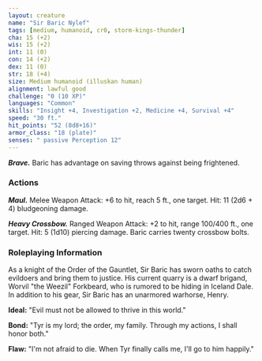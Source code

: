 ```yaml
---
layout: creature
name: "Sir Baric Nylef"
tags: [medium, humanoid, cr0, storm-kings-thunder]
cha: 15 (+2)
wis: 15 (+2)
int: 11 (0)
con: 14 (+2)
dex: 11 (0)
str: 18 (+4)
size: Medium humanoid (illuskan human)
alignment: lawful good
challenge: "0 (10 XP)"
languages: "Common"
skills: "Insight +4, Investigation +2, Medicine +4, Survival +4"
speed: "30 ft."
hit_points: "52 (8d8+16)"
armor_class: "18 (plate)"
senses: " passive Perception 12"
---
```


***Brave.*** Baric has advantage on saving throws against being frightened.

### Actions

***Maul.*** Melee Weapon Attack: +6 to hit, reach 5 ft., one target. Hit: 11 (2d6 + 4) bludgeoning damage.

***Heavy Crossbow.*** Ranged Weapon Attack: +2 to hit, range 100/400 ft., one target. Hit: 5 (1d10) piercing damage. Baric carries twenty crossbow bolts.

### Roleplaying Information

As a knight of the Order of the Gauntlet, Sir Baric has sworn oaths to catch evildoers and bring them to justice. His current quarry is a dwarf brigand, Worvil "the Weezil" Forkbeard, who is rumored to be hiding in Iceland Dale. In addition to his gear, Sir Baric has an unarmored warhorse, Henry.

**Ideal:** "Evil must not be allowed to thrive in this world."

**Bond:** "Tyr is my lord; the order, my family. Through my actions, I shall honor both."

**Flaw:** "I'm not afraid to die. When Tyr finally calls me, I'll go to him happily."